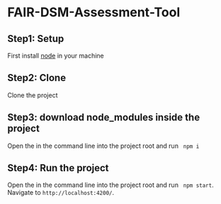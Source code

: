 # FAIR-DSM-Assessment-Tool

## Step1: Setup
First install [node](https://nodejs.org/en/download/) in your machine 

## Step2: Clone
Clone the project

## Step3: download node_modules inside the project
Open the in the command line into the project root and run ` npm i`


## Step4: Run the project
Open the in the command line into the project root and run ` npm start`.
Navigate to `http://localhost:4200/`.
